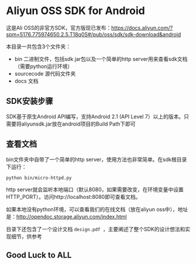 # Aliyun OSS SDK for Android

这是Ali OSS的非官方SDK，官方版现已发布：https://docs.aliyun.com/?spm=5176.775974650.2.5.T18q0S#/pub/oss/sdk/sdk-download&android

本目录一共包含3个文件夹：

* bin 二进制文件，包括sdk jar包以及一个简单的http server用来查看sdk文档（需要python运行环境）
* sourcecode 源代码文件夹
* docs 文档

## SDK安装步骤 ##
SDK基于原生Android API编写，支持Android 2.1 (API Level 7）以上的版本。只需要将aliyunsdk.jar放在android项目的Build Path下即可

## 查看文档 ##
bin文件夹中自带了一个简单的http server，使用方法也非常简单。在sdk根目录下运行：

	python bin/micro-httpd.py

http server就会监听本地端口（默认8080，如果需要改变，在环境变量中设置HTTP_PORT）。访问http://localhost:8080即可查看文档。

如果本地没有python环境，可以查看我们的在线文档（放在aliyun oss中），地址是：http://opendoc.storage.aliyun.com/index.html

目录下还包含了一个设计文档 `design.pdf `，主要阐述了整个SDK的设计想法和实现细节，供参考

## Good Luck to ALL ##
